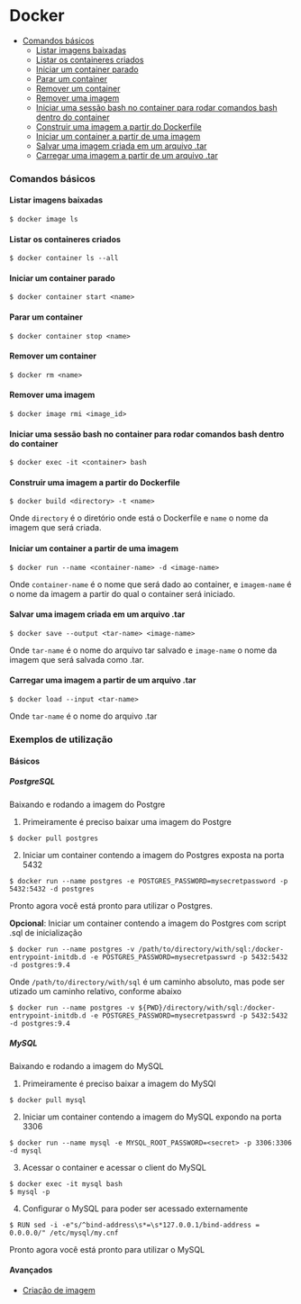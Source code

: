 # Docker

- [Comandos básicos](#comandos-básicos)
  - [Listar imagens baixadas](#listar-imagens-baixadas)
  - [Listar os containeres criados](#listar-os-containeres-criados)
  - [Iniciar um container parado](#iniciar-um-container-parado)
  - [Parar um container](#parar-um-container)
  - [Remover um container](#remover-uma-imagem)
  - [Remover uma imagem](#remover-uma-imagem)
  - [Iniciar uma sessão bash no container para rodar comandos bash dentro do container](#iniciar-uma-sessão-bash-no-container-para-rodar-comandos-bash-dentro-do-container)
  - [Construir uma imagem a partir do Dockerfile](#construir-uma-imagem-a-partir-do-dockerfile)
  - [Iniciar um container a partir de uma imagem](#iniciar-um-container-a-partir-de-uma-imagem)
  - [Salvar uma imagem criada em um arquivo .tar](#salvar-uma-imagem-criada-em-um-arquivo-tar)
  - [Carregar uma imagem a partir de um arquivo .tar](#carregar-uma-imagem-a-partir-de-um-arquivo-tar)

### Comandos básicos

#### Listar imagens baixadas

```
$ docker image ls
```

#### Listar os containeres criados

```
$ docker container ls --all
```

#### Iniciar um container parado

```
$ docker container start <name>
```

#### Parar um container

```
$ docker container stop <name>
```

#### Remover um container

```
$ docker rm <name>
```

#### Remover uma imagem

```
$ docker image rmi <image_id>
```

#### Iniciar uma sessão bash no container para rodar comandos bash dentro do container

```
$ docker exec -it <container> bash
```

#### Construir uma imagem a partir do Dockerfile

```
$ docker build <directory> -t <name>
```

Onde `directory` é o diretório onde está o Dockerfile e `name` o nome da imagem que será criada.

#### Iniciar um container a partir de uma imagem

```
$ docker run --name <container-name> -d <image-name>
```

Onde `container-name` é o nome que será dado ao container, e `imagem-name` é o nome da imagem a partir do qual o container será iniciado.

#### Salvar uma imagem criada em um arquivo .tar

```
$ docker save --output <tar-name> <image-name>
```

Onde `tar-name` é o nome do arquivo tar salvado e `image-name` o nome da imagem que será salvada como .tar.

#### Carregar uma imagem a partir de um arquivo .tar

```
$ docker load --input <tar-name>
```

Onde `tar-name` é o nome do arquivo .tar 


### Exemplos de utilização

#### Básicos

##### PostgreSQL

Baixando e rodando a imagem do Postgre

1. Primeiramente é preciso baixar uma imagem do Postgre

```
$ docker pull postgres
```

2. Iniciar um container contendo a imagem do Postgres exposta na porta 5432

```
$ docker run --name postgres -e POSTGRES_PASSWORD=mysecretpassword -p 5432:5432 -d postgres
```

Pronto agora você está pronto para utilizar o Postgres.

**Opcional**: Iniciar um container contendo a imagem do Postgres com script .sql de inicialização

```
$ docker run --name postgres -v /path/to/directory/with/sql:/docker-entrypoint-initdb.d -e POSTGRES_PASSWORD=mysecretpasswrd -p 5432:5432 -d postgres:9.4
```

Onde `/path/to/directory/with/sql` é um caminho absoluto, mas pode ser utizado um caminho relativo, conforme abaixo

```
$ docker run --name postgres -v ${PWD}/directory/with/sql:/docker-entrypoint-initdb.d -e POSTGRES_PASSWORD=mysecretpasswrd -p 5432:5432 -d postgres:9.4
```
##### MySQL

Baixando e rodando a imagem do MySQL

1. Primeiramente é preciso baixar a imagem do MySQl

```
$ docker pull mysql
```
2. Iniciar um container contendo a imagem do MySQL expondo na porta 3306

```
$ docker run --name mysql -e MYSQL_ROOT_PASSWORD=<secret> -p 3306:3306 -d mysql
```

3. Acessar o container e acessar o client do MySQL

```
$ docker exec -it mysql bash
$ mysql -p
```

4. Configurar o MySQL para poder ser acessado externamente

```
$ RUN sed -i -e"s/^bind-address\s*=\s*127.0.0.1/bind-address = 0.0.0.0/" /etc/mysql/my.cnf
```

Pronto agora você está pronto para utilizar o MySQL

#### Avançados

- [Criação de imagem](https://github.com/Juroviol/Docker/tree/master/eletron-databases)
